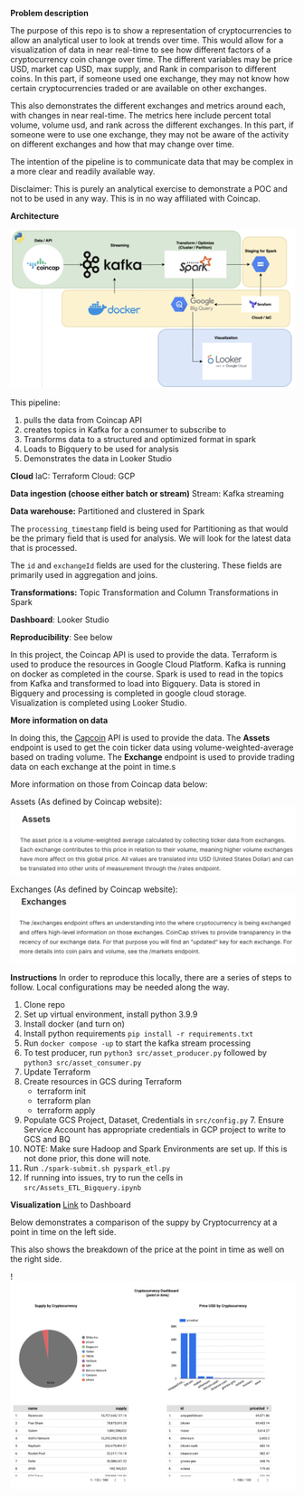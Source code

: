 **Problem description**

The purpose of this repo is to show a representation of cryptocurrencies to allow an analytical user to look at trends over time.
This would allow for a visualization of data in near real-time to see how different factors of a cryptocurrency coin change over time.
The different variables may be price USD, market cap USD, max supply, and Rank in comparison to different coins.
In this part, if someone used one exchange, they may not know how certain cryptocurrencies traded or are available on other exchanges.

This also demonstrates the different exchanges and metrics around each, with changes in near real-time. 
The metrics here include percent total volume, volume usd, and rank across the different exchanges.
In this part, if someone were to use one exchange, they may not be aware of the activity on different exchanges and how that may change over time. 

The intention of the pipeline is to communicate data that may be complex in a more clear and readily available way.

Disclaimer: This is purely an analytical exercise to demonstrate a POC and not to be used in any way. This is in no way affiliated with Coincap.

**Architecture**

![Architecture](assets/Architecture.png)

This pipeline:
   1. pulls the data from Coincap API 
   2. creates topics in Kafka for a consumer to subscribe to
   3. Transforms data to a structured and optimized format in spark
   4. Loads to Bigquery to be used for analysis
   5. Demonstrates the data in Looker Studio

**Cloud**
IaC: Terraform
Cloud: GCP

**Data ingestion (choose either batch or stream)**
Stream: Kafka streaming

**Data warehouse:** Partitioned and clustered in Spark

The `processing_timestamp` field is being used for Partitioning as that would be the primary field that is used for analysis. We will look for the latest data that is processed.

The `id` and `exchangeId` fields are used for the clustering. These fields are primarily used in aggregation and joins.

**Transformations:** Topic Transformation and Column Transformations in Spark

**Dashboard**: Looker Studio

**Reproducibility**: See below

In this project, the Coincap API is used to provide the data. 
Terraform is used to produce the resources in Google Cloud Platform.
Kafka is running on docker as completed in the course. 
Spark is used to read in the topics from Kafka and transformed to load into Bigquery.
Data is stored in Bigquery and processing is completed in google cloud storage.
Visualization is completed using Looker Studio.

**More information on data**

In doing this, the [Capcoin](https://docs.coincap.io/) API is used to provide the data.
The **Assets** endpoint is used to get the coin ticker data using volume-weighted-average based on trading volume.
The **Exchange** endpoint is used to provide trading data on each exchange at the point in time.s

More information on those from Coincap data below: 

Assets (As defined by Coincap website):
![Assets](assets/Assets.png)

Exchanges (As defined by Coincap website):
![Exchanges](assets/Exchanges.png)


**Instructions**
In order to reproduce this locally, there are a series of steps to follow. Local configurations may be needed along the way.

1. Clone repo 
2. Set up virtual environment, install python 3.9.9
3. Install docker (and turn on)
3. Install python requirements `pip install -r requirements.txt`
4. Run `docker compose -up` to start the kafka stream processing 
5. To test producer, run `python3 src/asset_producer.py` followed by `python3 src/asset_consumer.py`
6. Update Terraform 
7. Create resources in GCS during Terraform
   - terraform init 
   - terraform plan
   - terraform apply
6. Populate GCS Project, Dataset, Credentials in `src/config.py`
   7. Ensure Service Account has appropriate credentials in GCP project to write to GCS and BQ
7. NOTE: Make sure Hadoop and Spark Environments are set up. If this is not done prior, this done will note.
8. Run `./spark-submit.sh pyspark_etl.py`
9. If running into issues, try to run the cells in `src/Assets_ETL_Bigquery.ipynb`

**Visualization**
[Link](https://lookerstudio.google.com/reporting/5ee619d7-9a0e-4ee2-ab61-a54625378c19) to Dashboard

Below demonstrates a comparison of the suppy by Cryptocurrency at a point in time on the left side.

This also shows the breakdown of the price at the point in time as well on the right side. 

!![Dashboard](assets/dashboard.png)